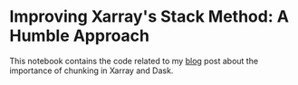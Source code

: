 # Improving Xarray's Stack Method: A Humble Approach

This notebook contains the code related to my [blog](https://markdewijk.nl) post about the importance of chunking in Xarray and Dask.